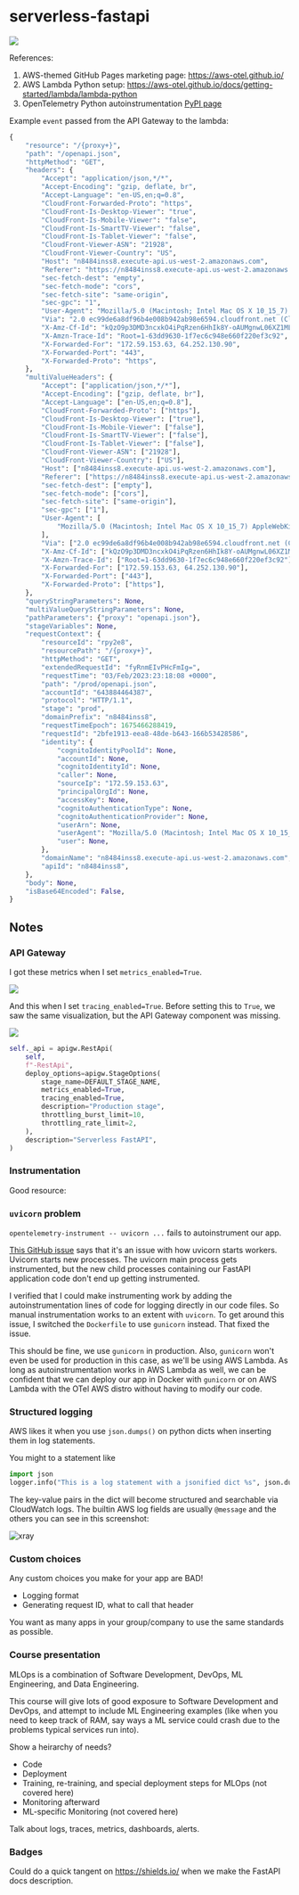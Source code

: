 # serverless-fastapi

![](./docs/openapi.png)

References:

1. AWS-themed GitHub Pages marketing page: https://aws-otel.github.io/
2. AWS Lambda Python setup: https://aws-otel.github.io/docs/getting-started/lambda/lambda-python
3. OpenTelemetry Python autoinstrumentation [PyPI page](https://pypi.org/project/opentelemetry-instrumentation/)

Example `event` passed from the API Gateway to the lambda:

```python
{
    "resource": "/{proxy+}",
    "path": "/openapi.json",
    "httpMethod": "GET",
    "headers": {
        "Accept": "application/json,*/*",
        "Accept-Encoding": "gzip, deflate, br",
        "Accept-Language": "en-US,en;q=0.8",
        "CloudFront-Forwarded-Proto": "https",
        "CloudFront-Is-Desktop-Viewer": "true",
        "CloudFront-Is-Mobile-Viewer": "false",
        "CloudFront-Is-SmartTV-Viewer": "false",
        "CloudFront-Is-Tablet-Viewer": "false",
        "CloudFront-Viewer-ASN": "21928",
        "CloudFront-Viewer-Country": "US",
        "Host": "n8484inss8.execute-api.us-west-2.amazonaws.com",
        "Referer": "https://n8484inss8.execute-api.us-west-2.amazonaws.com/prod/",
        "sec-fetch-dest": "empty",
        "sec-fetch-mode": "cors",
        "sec-fetch-site": "same-origin",
        "sec-gpc": "1",
        "User-Agent": "Mozilla/5.0 (Macintosh; Intel Mac OS X 10_15_7) AppleWebKit/537.36 (KHTML, like Gecko) Chrome/109.0.0.0 Safari/537.36",
        "Via": "2.0 ec99de6a8df96b4e008b942ab98e6594.cloudfront.net (CloudFront)",
        "X-Amz-Cf-Id": "kQzO9p3DMD3ncxkO4iPqRzen6HhIk8Y-oAUMgnwL06XZ1MLQMkBMWA==",
        "X-Amzn-Trace-Id": "Root=1-63dd9630-1f7ec6c948e660f220ef3c92",
        "X-Forwarded-For": "172.59.153.63, 64.252.130.90",
        "X-Forwarded-Port": "443",
        "X-Forwarded-Proto": "https",
    },
    "multiValueHeaders": {
        "Accept": ["application/json,*/*"],
        "Accept-Encoding": ["gzip, deflate, br"],
        "Accept-Language": ["en-US,en;q=0.8"],
        "CloudFront-Forwarded-Proto": ["https"],
        "CloudFront-Is-Desktop-Viewer": ["true"],
        "CloudFront-Is-Mobile-Viewer": ["false"],
        "CloudFront-Is-SmartTV-Viewer": ["false"],
        "CloudFront-Is-Tablet-Viewer": ["false"],
        "CloudFront-Viewer-ASN": ["21928"],
        "CloudFront-Viewer-Country": ["US"],
        "Host": ["n8484inss8.execute-api.us-west-2.amazonaws.com"],
        "Referer": ["https://n8484inss8.execute-api.us-west-2.amazonaws.com/prod/"],
        "sec-fetch-dest": ["empty"],
        "sec-fetch-mode": ["cors"],
        "sec-fetch-site": ["same-origin"],
        "sec-gpc": ["1"],
        "User-Agent": [
            "Mozilla/5.0 (Macintosh; Intel Mac OS X 10_15_7) AppleWebKit/537.36 (KHTML, like Gecko) Chrome/109.0.0.0 Safari/537.36"
        ],
        "Via": ["2.0 ec99de6a8df96b4e008b942ab98e6594.cloudfront.net (CloudFront)"],
        "X-Amz-Cf-Id": ["kQzO9p3DMD3ncxkO4iPqRzen6HhIk8Y-oAUMgnwL06XZ1MLQMkBMWA=="],
        "X-Amzn-Trace-Id": ["Root=1-63dd9630-1f7ec6c948e660f220ef3c92"],
        "X-Forwarded-For": ["172.59.153.63, 64.252.130.90"],
        "X-Forwarded-Port": ["443"],
        "X-Forwarded-Proto": ["https"],
    },
    "queryStringParameters": None,
    "multiValueQueryStringParameters": None,
    "pathParameters": {"proxy": "openapi.json"},
    "stageVariables": None,
    "requestContext": {
        "resourceId": "rpy2e8",
        "resourcePath": "/{proxy+}",
        "httpMethod": "GET",
        "extendedRequestId": "fyRnmEIvPHcFmIg=",
        "requestTime": "03/Feb/2023:23:18:08 +0000",
        "path": "/prod/openapi.json",
        "accountId": "643884464387",
        "protocol": "HTTP/1.1",
        "stage": "prod",
        "domainPrefix": "n8484inss8",
        "requestTimeEpoch": 1675466288419,
        "requestId": "2bfe1913-eea8-48de-b643-166b53428586",
        "identity": {
            "cognitoIdentityPoolId": None,
            "accountId": None,
            "cognitoIdentityId": None,
            "caller": None,
            "sourceIp": "172.59.153.63",
            "principalOrgId": None,
            "accessKey": None,
            "cognitoAuthenticationType": None,
            "cognitoAuthenticationProvider": None,
            "userArn": None,
            "userAgent": "Mozilla/5.0 (Macintosh; Intel Mac OS X 10_15_7) AppleWebKit/537.36 (KHTML, like Gecko) Chrome/109.0.0.0 Safari/537.36",
            "user": None,
        },
        "domainName": "n8484inss8.execute-api.us-west-2.amazonaws.com",
        "apiId": "n8484inss8",
    },
    "body": None,
    "isBase64Encoded": False,
}

```

## Notes

### API Gateway

I got these metrics when I set `metrics_enabled=True`.

![](./docs/api-gateway-metrics.png)

And this when I set `tracing_enabled=True`. Before setting this to `True`, we saw the same visualization, but
the API Gateway component was missing.

![](./docs/api-gateway-trace.png)

```python
self._api = apigw.RestApi(
    self,
    f"-RestApi",
    deploy_options=apigw.StageOptions(
        stage_name=DEFAULT_STAGE_NAME,
        metrics_enabled=True,
        tracing_enabled=True,
        description="Production stage",
        throttling_burst_limit=10,
        throttling_rate_limit=2,
    ),
    description="Serverless FastAPI",
)
```

### Instrumentation

Good resource:

### `uvicorn` problem

`opentelemetry-instrument -- uvicorn ...` fails to autoinstrument our app.

[This GitHub issue](https://github.com/open-telemetry/opentelemetry-python-contrib/issues/385) says that it's an issue with how uvicorn starts workers. Uvicorn starts new processes. The uvicorn main
process gets instrumented, but the new child processes containing our FastAPI application code don't end up getting
instrumented.

I verified that I could make instrumenting work by adding the autoinstrumentation lines of code for
logging directly in our code files. So manual instrumentation works to an extent with `uvicorn`. To get around
this issue, I switched the `Dockerfile` to use `gunicorn` instead. That fixed the issue.

This should be fine, we use `gunicorn` in production. Also, `gunicorn` won't even be used for production in this case,
as we'll be using AWS Lambda. As long as autoinstrumentation works in AWS Lambda as well, we can be confident that
we can deploy our app in Docker with `gunicorn` or on AWS Lambda with the OTel AWS distro without having to modify
our code.

### Structured logging

AWS likes it when you use `json.dumps()` on python dicts when inserting them in log statements.

You might to a statement like

```python
import json
logger.info("This is a log statement with a jsonified dict %s", json.dumps({"key": "value"}))
```

The key-value pairs in the dict will become structured and searchable via CloudWatch logs.
The builtin AWS log fields are usually `@message` and the others you can see in this screenshot:

![xray](./docs/correlated-logs.png)

### Custom choices

Any custom choices you make for your app are BAD!

- Logging format
- Generating request ID, what to call that header

You want as many apps in your group/company to use the same standards as possible.

### Course presentation

MLOps is a combination of Software Development, DevOps, ML Engineering, and Data Engineering.

This course will give lots of good exposure to Software Development and DevOps, and attempt
to include ML Engineering examples (like when you need to keep track of RAM, say ways
a ML service could crash due to the problems typical services run into).

Show a heirarchy of needs?

- Code
- Deployment
- Training, re-training, and special deployment steps for MLOps (not covered here)
- Monitoring afterward
- ML-specific Monitoring (not covered here)

Talk about logs, traces, metrics, dashboards, alerts.

### Badges

Could do a quick tangent on https://shields.io/ when we make the FastAPI docs description.
